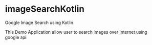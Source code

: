 # imageSearchKotlin
Google Image Search using Kotlin

This Demo Application allow user to search images over internet using google api 

